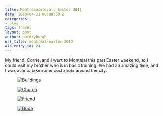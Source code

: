```yaml
---
title: Montr&eacute;al, Easter 2010
date: 2010-04-21 00:00:00 Z
categories:
- blog
tags: travel
layout: post
author: patdryburgh
url_title: montreal-easter-2010
old_entry_id: 24
---
```


My friend, Corrie, and I went to Montréal this past Easter weekend, so I could visit my brother who is in basic training. We had an amazing time, and I was able to take some cool shots around the city.


<figure class="extra-wide">
  <a href="http://www.flickr.com/photos/7544495@N02/4538797469" title="View 'Buildings' on Flickr.com"><img alt="Buildings" src="http://farm3.static.flickr.com/2714/4538797469_20e15afb81_b.jpg"/></a>
</figure>

<figure class="extra-wide">
  <a href="http://www.flickr.com/photos/7544495@N02/4539442642" title="View 'Church' on Flickr.com"><img alt="Church" src="http://farm5.static.flickr.com/4023/4539442642_92a36a4695_b.jpg"/></a>
</figure>

<figure class="extra-wide">
  <a href="http://www.flickr.com/photos/7544495@N02/4539453868" title="View 'Friend' on Flickr.com"><img alt="Friend" src="http://farm3.static.flickr.com/2802/4539453868_4d6b4447f1_b.jpg"/></a>
</figure>

<figure class="extra-wide">
  <a href="http://www.flickr.com/photos/7544495@N02/4538829913" title="View 'Dude' on Flickr.com"><img alt="Dude" src="http://farm3.static.flickr.com/2677/4538829913_b10e7fb13a_b.jpg"/></a>
</figure>